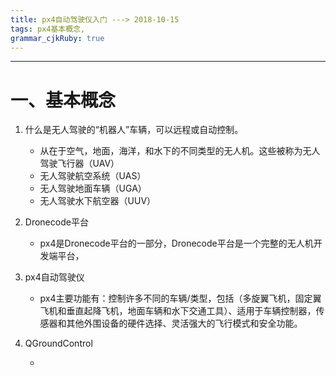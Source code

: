 ```yaml
---
title: px4自动驾驶仪入门 ---> 2018-10-15
tags: px4基本概念, 
grammar_cjkRuby: true
---
```



----------
# 一、基本概念

1. 什么是无人驾驶的“机器人”车辆，可以远程或自动控制。

    * 从在于空气，地面，海洋，和水下的不同类型的无人机。这些被称为无人驾驶飞行器（UAV）
    * 无人驾驶航空系统（UAS）
    * 无人驾驶地面车辆（UGA）
    * 无人驾驶水下航空器（UUV）


2. Dronecode平台

    * px4是Dronecode平台的一部分，Dronecode平台是一个完整的无人机开发端平台，

3. px4自动驾驶仪

    * px4主要功能有：控制许多不同的车辆/类型，包括（多旋翼飞机，固定翼飞机和垂直起降飞机，地面车辆和水下交通工具）、适用于车辆控制器，传感器和其他外围设备的硬件选择、灵活强大的飞行模式和安全功能。
    
4. QGroundControl

    * 